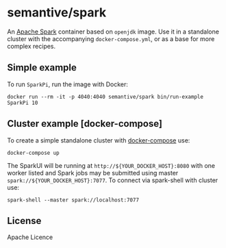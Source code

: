 # semantive/spark

An [Apache Spark](http://spark.apache.org) container based on `openjdk` image. Use it in a standalone cluster with the accompanying `docker-compose.yml`, or as a base for more complex recipes.

## Simple example

To run `SparkPi`, run the image with Docker:

    docker run --rm -it -p 4040:4040 semantive/spark bin/run-example SparkPi 10

## Cluster example [docker-compose]

To create a simple standalone cluster with [docker-compose](http://docs.docker.com/compose) use:

    docker-compose up

The SparkUI will be running at `http://${YOUR_DOCKER_HOST}:8080` with one worker listed and Spark jobs may be submitted using master `spark://${YOUR_DOCKER_HOST}:7077`. To connect via spark-shell with cluster use:

    spark-shell --master spark://localhost:7077

## License

Apache Licence
